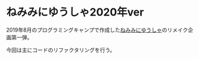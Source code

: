 # ねみみにゆうしゃ2020年ver
2019年8月のプログラミングキャンプで作成した[ねみみにゆうしゃ](https://github.com/yuipuccho/firstRPG)のリメイク企画第一弾。

今回は主にコードのリファクタリングを行う。
